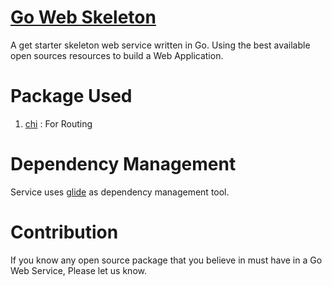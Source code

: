# [Go Web Skeleton](https://github.com/maknahar/go-web-skeleton)
A get starter skeleton web service written in Go.
Using the best available open sources resources to build a Web Application.

# Package Used
1. [chi](https://github.com/go-chi/chi) : For Routing

# Dependency Management
Service uses [glide](https://github.com/Masterminds/glide) as dependency management tool.

# Contribution
If you know any open source package that you believe in must have in a Go Web Service, Please let us know.
